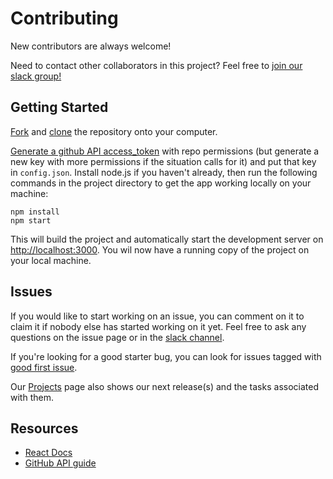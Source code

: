# Contributing
New contributors are always welcome!

Need to contact other collaborators in this project? Feel free to [join our slack group!](https://join.slack.com/t/githubdashboard/shared_invite/enQtNDcxMTM5OTMyNjExLWFmYTE1NTFiMzkyMzU0ZmRjMjI0YjI1OTVkMDk0MTUyZmJlMjM2NGUzODQ1YjZmZDVkMzkxYzgzYjM1MjI1ZGI)

## Getting Started

[Fork](https://help.github.com/articles/fork-a-repo/) and [clone](https://help.github.com/articles/cloning-a-repository/) the repository onto your computer.

[Generate a github API access_token](https://github.com/settings/tokens) with repo permissions (but generate a new key with more permissions if the situation calls for it) and put that key in `config.json`. Install node.js if you haven't already, then run the following commands in the project directory to get the app working locally on your machine:

```
npm install
npm start
```

This will build the project and automatically start the development server on [http://localhost:3000](http://localhost:3000). You wil now have a running copy of the project on your local machine.

## Issues

If you would like to start working on an issue, you can comment on it to claim it if nobody else has started working on it yet. Feel free to ask any questions on the issue page or in the [slack channel](https://join.slack.com/t/githubdashboard/shared_invite/enQtNDcxMTM5OTMyNjExLWFmYTE1NTFiMzkyMzU0ZmRjMjI0YjI1OTVkMDk0MTUyZmJlMjM2NGUzODQ1YjZmZDVkMzkxYzgzYjM1MjI1ZGI).

If you're looking for a good starter bug, you can look for issues tagged with [good first issue](https://github.com/deepanjali19/GitHub-Dashboard/issues?q=is%3Aopen+is%3Aissue+label%3A%22good+first+issue%22).

Our [Projects](https://github.com/deepanjali19/GitHub-Dashboard/projects) page also shows our next release(s) and the tasks associated with them.

## Resources

- [React Docs](https://reactjs.org/docs/getting-started.html)
- [GitHub API guide](https://developer.github.com/v3/)